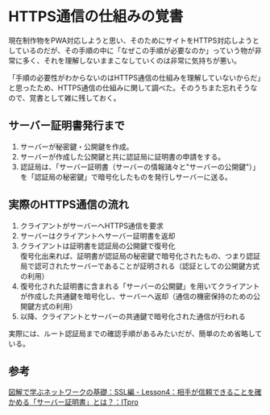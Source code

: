 # HTTPS通信の仕組みの覚書

現在制作物をPWA対応しようと思い、そのためにサイトをHTTPS対応しようとしているのだが、その手順の中に「なぜこの手順が必要なのか」っていう物が非常に多く、それを理解しないままこなしていくのは非常に気持ちが悪い。

「手順の必要性がわからないのはHTTPS通信の仕組みを理解していないからだ」と思ったため、HTTPS通信の仕組みに関して調べた。そのうちまた忘れそうなので、覚書として雑に残しておく。


## サーバー証明書発行まで

1. サーバーが秘密鍵・公開鍵を作成。
1. サーバーが作成した公開鍵と共に認証局に証明書の申請をする。
1. 認証局は、「サーバー証明書（サーバーの情報諸々と"サーバーの公開鍵"）」を「認証局の秘密鍵」で暗号化したものを発行しサーバーに送る。


## 実際のHTTPS通信の流れ

1. クライアントがサーバーへHTTPS通信を要求
1. サーバーはクライアントへサーバー証明書を返却
1. クライアントは証明書を認証局の公開鍵で復号化  
復号化出来れば、証明書が認証局の秘密鍵で暗号化されたもの、つまり認証局で認可されたサーバーであることが証明される（認証としての公開鍵方式の利用）
1. 復号化された証明書に含まれる「サーバーの公開鍵」を用いてクライアントが作成した共通鍵を暗号化し、サーバーへ返却（通信の機密保持のための公開鍵方式の利用）
1. 以降、クライアントとサーバーの共通鍵で暗号化された通信が行われる

実際には、ルート認証局までの確認手順があるみたいだが、簡単のため省略している。


## 参考

[図解で学ぶネットワークの基礎：SSL編 - Lesson4：相手が信頼できることを確かめる「サーバー証明書」とは？：ITpro](http://itpro.nikkeibp.co.jp/article/COLUMN/20071012/284426/?rt=nocnt)
